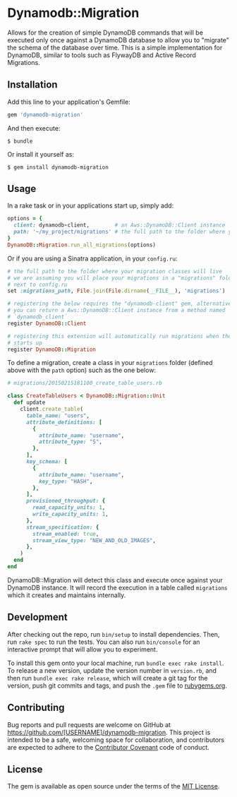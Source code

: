 # Dynamodb::Migration

Allows for the creation of simple DynamoDB commands that will be executed only once against a DynamoDB database to allow you to "migrate" the schema of the database over time. This is a simple implementation for DynamoDB, similar to tools such as FlywayDB and Active Record Migrations.

## Installation

Add this line to your application's Gemfile:

```ruby
gem 'dynamodb-migration'
```

And then execute:

    $ bundle

Or install it yourself as:

    $ gem install dynamodb-migration

## Usage

In a rake task or in your applications start up, simply add:

```ruby
options = {
  client: dynamodb-client,        # an Aws::DynamoDB::Client instance
  path: '~/my_project/migrations' # the full path to the folder where your migration classes will live
}
DynamoDB::Migration.run_all_migrations(options)
```

Or if you are using a Sinatra application, in your `config.ru`:

```ruby
# the full path to the folder where your migration classes will live
# we are assuming you will place your migrations in a "migrations" folder
# next to config.ru
set :migrations_path, File.join(File.dirname(__FILE__), 'migrations')

# registering the below requires the "dynamodb-client" gem, alternatively
# you can return a Aws::DynamoDB::Client instance from a method named
# `dynamodb_client`
register DynamoDB::Client

# registering this extension will automatically run migrations when the app
# starts up
register DynamoDB::Migration
```

To define a migration, create a class in your `migrations` folder (defined
above with the `path` option) such as the one below:


```ruby
# migrations/20150215181100_create_table_users.rb

class CreateTableUsers < DynamoDB::Migration::Unit
  def update
    client.create_table(
      table_name: "users",
      attribute_definitions: [
        {
          attribute_name: "username",
          attribute_type: "S",
        },
      ],
      key_schema: [
        {
          attribute_name: "username",
          key_type: "HASH",
        },
      ],
      provisioned_throughput: {
        read_capacity_units: 1,
        write_capacity_units: 1,
      },
      stream_specification: {
        stream_enabled: true,
        stream_view_type: "NEW_AND_OLD_IMAGES",
      },
    )
  end
end
```

DynamoDB::Migration will detect this class and execute once against your
DynamoDB instance. It will record the execution in a table called `migrations`
which it creates and maintains internally.

## Development

After checking out the repo, run `bin/setup` to install dependencies. Then, run `rake spec` to run the tests. You can also run `bin/console` for an interactive prompt that will allow you to experiment.

To install this gem onto your local machine, run `bundle exec rake install`. To release a new version, update the version number in `version.rb`, and then run `bundle exec rake release`, which will create a git tag for the version, push git commits and tags, and push the `.gem` file to [rubygems.org](https://rubygems.org).

## Contributing

Bug reports and pull requests are welcome on GitHub at https://github.com/[USERNAME]/dynamodb-migration. This project is intended to be a safe, welcoming space for collaboration, and contributors are expected to adhere to the [Contributor Covenant](http://contributor-covenant.org) code of conduct.


## License

The gem is available as open source under the terms of the [MIT License](http://opensource.org/licenses/MIT).

